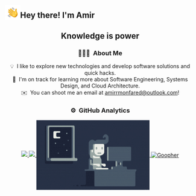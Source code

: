 <img alt="Hand Wave" src="./img/HandWave.gif" width='40' align="left"/><h2>Hey there! I'm Amir</h2>

<div align="center"/><h2>Knowledge is power</h2>

### 👨🏻‍💻 &nbsp;About Me

💡 &nbsp;I like to explore new technologies and develop software solutions and quick hacks.\
🌱 &nbsp;I'm on track for learning more about Software Engineering, Systems Design, and Cloud Architecture.\
✉️ &nbsp;You can shoot me an email at amirrmonfared@outlook.com!

### ⚙️ &nbsp;GitHub Analytics

<p align="center">
<a href="https://github.com/amirrmonfared">
  <img height="150em" src="https://github-readme-stats-eight-theta.vercel.app/api?username=amirrmonfared&show_icons=true&theme=algolia&include_all_commits=true&count_private=true"/>
  <img height="150em" src="https://github-readme-stats-eight-theta.vercel.app/api/top-langs/?username=amirrmonfared&layout=compact&langs_count=8&theme=algolia"/>
  <img alt="Night Coding" src="https://github.com/amirrmonfared/amirrmonfared/blob/main/img/Night-Coding.gif"  align="center"/>
  <img alt="Goopher" src="https://github.com/rfyiamcool/golang_logo/blob/master/gif/gopher-dance.gif?raw=true" height="180em" align="center"/>
</a>
</p>
